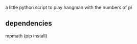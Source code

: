 a little python script to play hangman with the numbers of pi 



## dependencies
mpmath (pip install)
